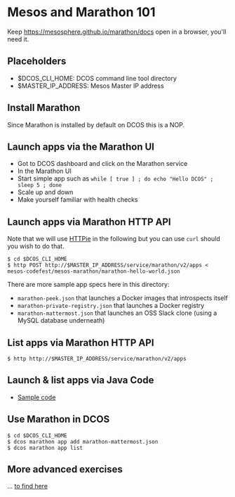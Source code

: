 # Mesos and Marathon 101
Keep https://mesosphere.github.io/marathon/docs open in a browser, you'll need it.

## Placeholders
- $DCOS_CLI_HOME: DCOS command line tool directory
- $MASTER_IP_ADDRESS: Mesos Master IP address

## Install Marathon

Since Marathon is installed by default on DCOS this is a NOP.

## Launch apps via the Marathon UI

- Got to DCOS dashboard and click on the Marathon service
- In the Marathon UI
 - Start simple app such as `while [ true ] ; do echo "Hello DCOS" ; sleep 5 ; done`
 - Scale up and down
 - Make yourself familiar with health checks

## Launch apps via Marathon HTTP API

Note that we will use [HTTPie](http://httpie.org) in the following but you can use `curl` should you wish to do that.

    $ cd $DCOS_CLI_HOME
    $ http POST http://$MASTER_IP_ADDRESS/service/marathon/v2/apps < mesos-codefest/mesos-marathon/marathon-hello-world.json

There are more sample app specs here in this directory:

- `marathon-peek.json` that launches a Docker images that introspects itself
- `marathon-private-registry.json` that launches a Docker registry
- `marathon-mattermost.json` that launches an OSS Slack clone (using a MySQL database underneath)

## List apps via Marathon HTTP API

    $ http http://$MASTER_IP_ADDRESS/service/marathon/v2/apps
    
## Launch & list apps via Java Code
- [Sample code](https://github.com/adersberger/cloudcomputing/blob/master/06-cluster-scheduling/uebung/loesung/src/main/java/edu/qaware/cc/marathon/MarathonController.java)

## Use Marathon in DCOS

    $ cd $DCOS_CLI_HOME
    $ dcos marathon app add marathon-mattermost.json
    $ dcos marathon app list
    
## More advanced exercises
... [to find here](advanced)

